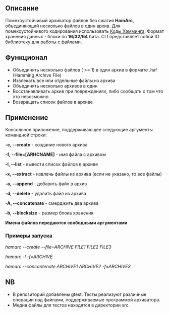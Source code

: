 
## Описание

Помехоустойчивый архиватор файлов без сжатия **HamArc**, объединяющий несколько файлов в один архив. Для помехоустойчивого кодирования использовать [Коды Хэмминга](https://en.wikipedia.org/wiki/Hamming_code). 
Формат хранения данных - блоки по **16/32/64** бита. CLI представляет собой IO библиотеку для работы с файлами.

## Функционал

* Объединять несколько файлов ( >= 1) в один архив в формате .haf (Hamming Archive File)
* Извлекать все или отдельные файлы из архива
* Объединять несколько архивов в один
* Восстанавливать архив при повреждениях, либо сообщать о том что это невозможно
* Возвращать список файлов в архиве

## Применение

Консольное приложение, поддерживающее следующие аргументы командной строки:

**-c, --create**           - создание нового архива

**-f, --file=[ARHCNAME]**  - имя файла с архивом

**-l, --list**             - вывести список файлов в архиве

**-x, --extract**          - извлечь файлы из архива  (если не указано, то все файлы)

**-a, --append**           - добавить файл в архив

**-d, --delete**           - удалить файл из архива

**-A, --concatenate**      - смерджить два архива

**-b, --blocksize**        - размер блока хранения

**Имена файлов передаются свободными аргументами**

### Примеры запуска

*hamarc --create --file=ARCHIVE FILE1 FILE2 FILE3*

*hamarc -l -f=ARCHIVE*

*hamarc --concantenate  ARCHIVE1 ARCHIVE2 -f=ARCHIVE3*


## NB

- В репозиторий добавлены gtest. Тесты реализуют различные операции над файлами, поддерживаемые программой архиватора.
- Медиа файлы для тестов находятся в директории src.
